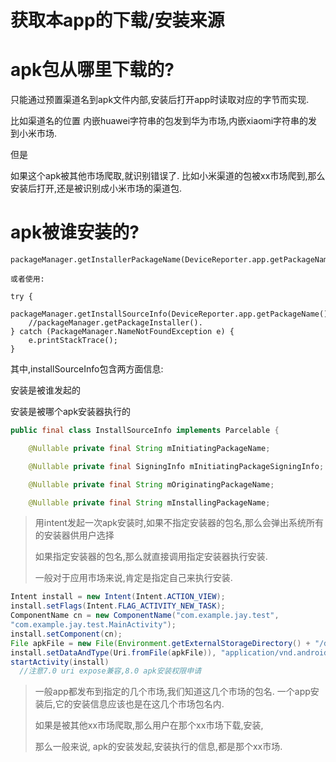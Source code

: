 # 获取本app的下载/安装来源

# apk包从哪里下载的?

只能通过预置渠道名到apk文件内部,安装后打开app时读取对应的字节而实现.

比如渠道名的位置 内嵌huawei字符串的包发到华为市场,内嵌xiaomi字符串的发到小米市场.

但是

如果这个apk被其他市场爬取,就识别错误了. 比如小米渠道的包被xx市场爬到,那么安装后打开,还是被识别成小米市场的渠道包.



# apk被谁安装的?

```
packageManager.getInstallerPackageName(DeviceReporter.app.getPackageName());

或者使用: 

try {
    packageManager.getInstallSourceInfo(DeviceReporter.app.getPackageName());
    //packageManager.getPackageInstaller().
} catch (PackageManager.NameNotFoundException e) {
    e.printStackTrace();
}
```

其中,installSourceInfo包含两方面信息:

安装是被谁发起的

安装是被哪个apk安装器执行的

```java
public final class InstallSourceInfo implements Parcelable {

    @Nullable private final String mInitiatingPackageName;

    @Nullable private final SigningInfo mInitiatingPackageSigningInfo;

    @Nullable private final String mOriginatingPackageName;

    @Nullable private final String mInstallingPackageName;
```



> 用intent发起一次apk安装时,如果不指定安装器的包名,那么会弹出系统所有的安装器供用户选择
>
> 如果指定安装器的包名,那么就直接调用指定安装器执行安装.
>
> 一般对于应用市场来说,肯定是指定自己来执行安装.

```java
Intent install = new Intent(Intent.ACTION_VIEW);
install.setFlags(Intent.FLAG_ACTIVITY_NEW_TASK);
ComponentName cn = new ComponentName("com.example.jay.test",     
"com.example.jay.test.MainActivity");     
install.setComponent(cn);     
File apkFile = new File(Environment.getExternalStorageDirectory() + "/download/" + "app.apk";
install.setDataAndType(Uri.fromFile(apkFile)), "application/vnd.android.package-archive");
startActivity(install)
  //注意7.0 uri expose兼容,8.0 apk安装权限申请
```



> 一般app都发布到指定的几个市场,我们知道这几个市场的包名. 一个app安装后,它的安装信息应该也是在这几个市场包名内.
>
> 如果是被其他xx市场爬取,那么用户在那个xx市场下载,安装,
>
> 那么一般来说, apk的安装发起,安装执行的信息,都是那个xx市场.